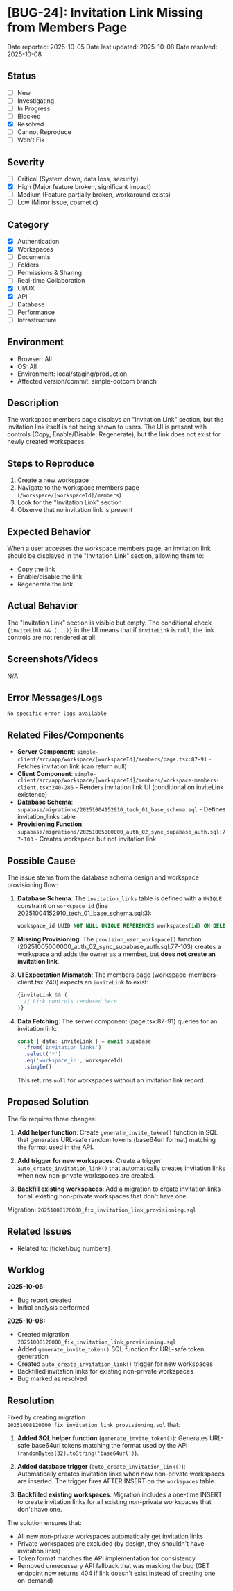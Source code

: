 # [BUG-24]: Invitation Link Missing from Members Page

Date reported: 2025-10-05
Date last updated: 2025-10-08
Date resolved: 2025-10-08

## Status

- [ ] New
- [ ] Investigating
- [ ] In Progress
- [ ] Blocked
- [x] Resolved
- [ ] Cannot Reproduce
- [ ] Won't Fix

## Severity

- [ ] Critical (System down, data loss, security)
- [x] High (Major feature broken, significant impact)
- [ ] Medium (Feature partially broken, workaround exists)
- [ ] Low (Minor issue, cosmetic)

## Category

- [x] Authentication
- [x] Workspaces
- [ ] Documents
- [ ] Folders
- [ ] Permissions & Sharing
- [ ] Real-time Collaboration
- [x] UI/UX
- [x] API
- [ ] Database
- [ ] Performance
- [ ] Infrastructure

## Environment

- Browser: All
- OS: All
- Environment: local/staging/production
- Affected version/commit: simple-dotcom branch

## Description

The workspace members page displays an "Invitation Link" section, but the invitation link itself is not being shown to users. The UI is present with controls (Copy, Enable/Disable, Regenerate), but the link does not exist for newly created workspaces.

## Steps to Reproduce

1. Create a new workspace
2. Navigate to the workspace members page (`/workspace/[workspaceId]/members`)
3. Look for the "Invitation Link" section
4. Observe that no invitation link is present

## Expected Behavior

When a user accesses the workspace members page, an invitation link should be displayed in the "Invitation Link" section, allowing them to:
- Copy the link
- Enable/disable the link
- Regenerate the link

## Actual Behavior

The "Invitation Link" section is visible but empty. The conditional check `{inviteLink && (...)}` in the UI means that if `inviteLink` is `null`, the link controls are not rendered at all.

## Screenshots/Videos

N/A

## Error Messages/Logs

```
No specific error logs available
```

## Related Files/Components

- **Server Component**: `simple-client/src/app/workspace/[workspaceId]/members/page.tsx:87-91` - Fetches invitation link (can return null)
- **Client Component**: `simple-client/src/app/workspace/[workspaceId]/members/workspace-members-client.tsx:240-286` - Renders invitation link UI (conditional on inviteLink existence)
- **Database Schema**: `supabase/migrations/20251004152910_tech_01_base_schema.sql` - Defines invitation_links table
- **Provisioning Function**: `supabase/migrations/20251005000000_auth_02_sync_supabase_auth.sql:77-103` - Creates workspace but not invitation link

## Possible Cause

The issue stems from the database schema design and workspace provisioning flow:

1. **Database Schema**: The `invitation_links` table is defined with a `UNIQUE` constraint on `workspace_id` (line 20251004152910_tech_01_base_schema.sql:3):
   ```sql
   workspace_id UUID NOT NULL UNIQUE REFERENCES workspaces(id) ON DELETE CASCADE
   ```

2. **Missing Provisioning**: The `provision_user_workspace()` function (20251005000000_auth_02_sync_supabase_auth.sql:77-103) creates a workspace and adds the owner as a member, but **does not create an invitation link**.

3. **UI Expectation Mismatch**: The members page (workspace-members-client.tsx:240) expects an `inviteLink` to exist:
   ```typescript
   {inviteLink && (
     // Link controls rendered here
   )}
   ```

4. **Data Fetching**: The server component (page.tsx:87-91) queries for an invitation link:
   ```typescript
   const { data: inviteLink } = await supabase
     .from('invitation_links')
     .select('*')
     .eq('workspace_id', workspaceId)
     .single()
   ```
   This returns `null` for workspaces without an invitation link record.

## Proposed Solution

The fix requires three changes:

1. **Add helper function**: Create `generate_invite_token()` function in SQL that generates URL-safe random tokens (base64url format) matching the format used in the API.

2. **Add trigger for new workspaces**: Create a trigger `auto_create_invitation_link()` that automatically creates invitation links when new non-private workspaces are created.

3. **Backfill existing workspaces**: Add a migration to create invitation links for all existing non-private workspaces that don't have one.

Migration: `20251008120000_fix_invitation_link_provisioning.sql`

## Related Issues

- Related to: [ticket/bug numbers]

## Worklog

**2025-10-05:**
- Bug report created
- Initial analysis performed

**2025-10-08:**
- Created migration `20251008120000_fix_invitation_link_provisioning.sql`
- Added `generate_invite_token()` SQL function for URL-safe token generation
- Created `auto_create_invitation_link()` trigger for new workspaces
- Backfilled invitation links for existing non-private workspaces
- Bug marked as resolved

## Resolution

Fixed by creating migration `20251008120000_fix_invitation_link_provisioning.sql` that:

1. **Added SQL helper function** (`generate_invite_token()`): Generates URL-safe base64url tokens matching the format used by the API (`randomBytes(32).toString('base64url')`).

2. **Added database trigger** (`auto_create_invitation_link()`): Automatically creates invitation links when new non-private workspaces are inserted. The trigger fires AFTER INSERT on the `workspaces` table.

3. **Backfilled existing workspaces**: Migration includes a one-time INSERT to create invitation links for all existing non-private workspaces that don't have one.

The solution ensures that:
- All new non-private workspaces automatically get invitation links
- Private workspaces are excluded (by design, they shouldn't have invitation links)
- Token format matches the API implementation for consistency
- Removed unnecessary API fallback that was masking the bug (GET endpoint now returns 404 if link doesn't exist instead of creating one on-demand)
